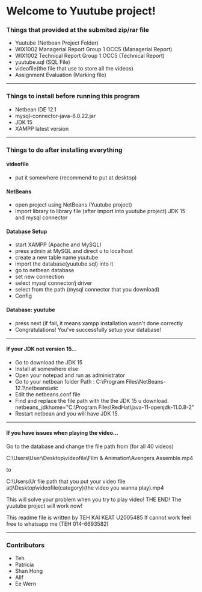 # Welcome to Yuutube project!


### Things that provided at the submited zip/rar file
- Yuutube (Netbean Project Folder)
- WIX1002 Managerial Report Group 1 OCC5 (Managerial Report)
- WIX1002 Technical Report Group 1 OCC5 (Technical Report)
- yuutube.sql (SQL File)
- videofile(the file that use to store all the videos)
- Assignment Evaluation (Marking file)

-----------------------------------------------------------------------------------------------
### Things to install before running this program
- Netbean IDE 12.1
- mysql-connector-java-8.0.22.jar
- JDK 15
- XAMPP latest version

-----------------------------------------------------------------------------------------------
### Things to do after installing everything
#### videofile
- put it somewhere (recommend to put at desktop)
#### NetBeans
- open project using NetBeans (Yuutube project)
- import library to library file (after import into yuutube project) JDK 15 and mysql connector
#### Database Setup
- start XAMPP (Apache and MySQL)
- press admin at MySQL and direct u to localhost
- create a new table name yuutube
- import the database(yuutube.sql) into it
- go to netbean database
- set new connection
- select mysql connector/j driver
- select from the path (mysql connector that you download)
- Config
#### Database: yuutube
- press next (if fail, it means xampp installation wasn't done correctly
- Congratulations! You've successfully setup your database!

------------------------------------------------------------------------------------
#### If your JDK not version 15...
- Go to download the JDK 15
- Install at somewhere else
- Open your notepad and run as administrator
- Go to your netbean folder
Path : C:\Program Files\NetBeans-12.1\netbeans\etc
- Edit the netbeans.conf file
- Find and replace the file path with the the JDK 15 u download.
netbeans_jdkhome="C:\Program Files\RedHat\java-11-openjdk-11.0.8-2"
- Restart netbean and you will have JDK 15.

----------------------------------------------------------------------------
#### If you have issues when playing the video...
Go to the database and change the file path from (for all 40 videos)

C:\Users\User\Desktop\videofile\Film & Animation\Avengers Assemble.mp4

to 

C:\Users\(Ur file path that you put your video file at)\Desktop\videofile\(category)\(the video you wanna play).mp4

This will solve your problem when you try to play video!
THE END!
The yuutube project will work now!

This readme file is written by TEH KAI KEAT U2005485
If cannot work feel free to whatsapp me (TEH 014-6693582)

-------------------------------------------------------------------------------
### Contributors
- Teh
- Patricia
- Shan Hong
- Alif
- Ee Wern
